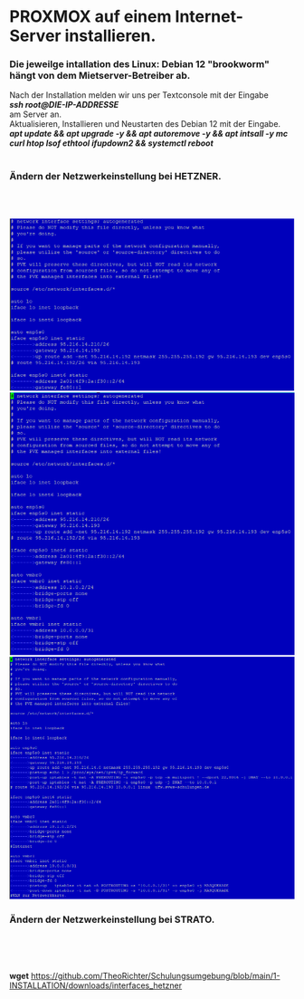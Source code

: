 # PROXMOX auf einem Internet-Server installieren.
### Die jeweilge intallation des Linux: Debian 12 "brookworm" hängt von dem Mietserver-Betreiber ab.
Nach der Installation melden wir uns per Textconsole mit der Eingabe<br />
**_ssh root@DIE-IP-ADDRESSE_**<br />
am Server an.<br /> 
Aktualisieren, Installieren und Neustarten des Debian 12 mit der Eingabe.<br />
**_apt update && apt upgrade -y && apt autoremove -y && apt intsall -y mc curl htop lsof ethtool ifupdown2 && systemctl reboot_**<br />
<br />

### Ändern der Netzwerkeinstellung bei HETZNER.

<br />
<br />





![interfaces_org](./grafics/interfaces_hetzner_org.png)<br>
![interfaces_vmbrs](./grafics/interfaces_hetzner_vmbrs.png)<br>
![interfaces_fertig](./grafics/interfaces_hetzner_fertig.png)<br>

### Ändern der Netzwerkeinstellung bei STRATO.
<br />
<br />
<br />







































__wget__ https://github.com/TheoRichter/Schulungsumgebung/blob/main/1-INSTALLATION/downloads/interfaces_hetzner